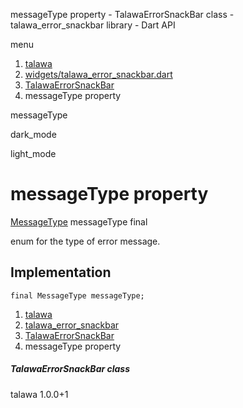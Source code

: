 




messageType property - TalawaErrorSnackBar class - talawa\_error\_snackbar library - Dart API







menu

1. [talawa](../../index.html)
2. [widgets/talawa\_error\_snackbar.dart](../../widgets_talawa_error_snackbar/widgets_talawa_error_snackbar-library.html)
3. [TalawaErrorSnackBar](../../widgets_talawa_error_snackbar/TalawaErrorSnackBar-class.html)
4. messageType property

messageType


dark\_mode

light\_mode




# messageType property


[MessageType](../../enums_enums/MessageType.html)
messageType
final

enum for the type of error message.


## Implementation

```
final MessageType messageType;
```

 


1. [talawa](../../index.html)
2. [talawa\_error\_snackbar](../../widgets_talawa_error_snackbar/widgets_talawa_error_snackbar-library.html)
3. [TalawaErrorSnackBar](../../widgets_talawa_error_snackbar/TalawaErrorSnackBar-class.html)
4. messageType property

##### TalawaErrorSnackBar class





talawa
1.0.0+1






